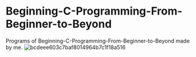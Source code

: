 # Beginning-C-Programming-From-Beginner-to-Beyond
Programs of Beginning-C-Programming-From-Beginner-to-Beyond made by me.
![bcdeee603c7baf8014964b7c1f18a516](https://user-images.githubusercontent.com/77437944/161050182-6f004f78-9f75-4793-94d8-e27b8bcf88dc.jpg)
